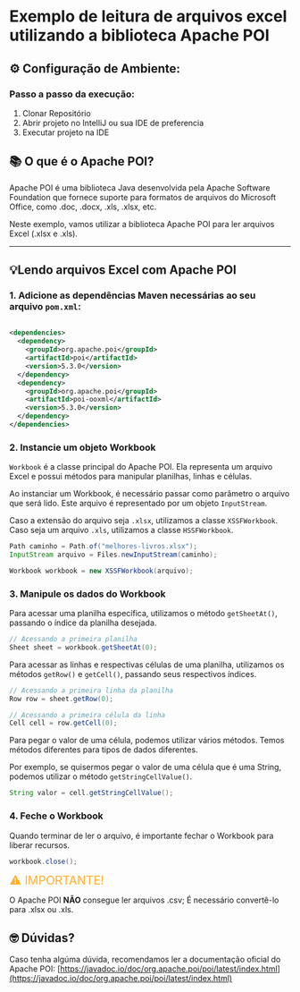 # Exemplo de leitura de arquivos excel utilizando a biblioteca Apache POI

## ⚙️ Configuração de Ambiente:

### Passo a passo da execução:

1. Clonar Repositório
2. Abrir projeto no IntelliJ ou sua IDE de preferencia
3. Executar projeto na IDE

## 📚 O que é o Apache POI?

Apache POI é uma biblioteca Java desenvolvida pela Apache Software Foundation que fornece suporte
para formatos de arquivos do Microsoft Office, como .doc, .docx, .xls, .xlsx, etc.

Neste exemplo, vamos utilizar a biblioteca Apache POI para ler arquivos Excel (.xlsx e .xls).

---

## 💡Lendo arquivos Excel com Apache POI

### 1. Adicione as dependências Maven necessárias ao seu arquivo `pom.xml`:

```xml

<dependencies>
  <dependency>
    <groupId>org.apache.poi</groupId>
    <artifactId>poi</artifactId>
    <version>5.3.0</version>
  </dependency>
  <dependency>
    <groupId>org.apache.poi</groupId>
    <artifactId>poi-ooxml</artifactId>
    <version>5.3.0</version>
  </dependency>
</dependencies>
```

### 2. Instancie um objeto Workbook

`Workbook` é a classe principal do Apache POI. Ela representa um arquivo Excel e possui
métodos para manipular planilhas, linhas e células.

Ao instanciar um Workbook, é necessário passar como parâmetro o arquivo que será lido. Este arquivo
é representado por um objeto `InputStream`.

Caso a extensão do arquivo seja `.xlsx`, utilizamos a classe `XSSFWorkbook`. Caso seja um arquivo
`.xls`, utilizamos a classe `HSSFWorkbook`.

```java
Path caminho = Path.of("melhores-livros.xlsx");
InputStream arquivo = Files.newInputStream(caminho);

Workbook workbook = new XSSFWorkbook(arquivo);
```

### 3. Manipule os dados do Workbook

Para acessar uma planilha específica, utilizamos o método `getSheetAt()`, passando o índice da
planilha desejada.

```java
// Acessando a primeira planilha
Sheet sheet = workbook.getSheetAt(0);
```

Para acessar as linhas e respectivas células de uma planilha, utilizamos os métodos `getRow()` e
`getCell()`, passando seus respectivos índices.

```java
// Acessando a primeira linha da planilha
Row row = sheet.getRow(0);

// Acessando a primeira célula da linha
Cell cell = row.getCell(0);
```

Para pegar o valor de uma célula, podemos utilizar vários métodos. Temos métodos diferentes para
tipos de dados diferentes.

Por exemplo, se quisermos pegar o valor de uma célula que é uma String, podemos utilizar o
método `getStringCellValue()`.

```java
String valor = cell.getStringCellValue();
```

### 4. Feche o Workbook

Quando terminar de ler o arquivo, é importante fechar o Workbook para liberar recursos.

```java
workbook.close();
```

<span style="color:#ffb02e;font-size:1.5em;">⚠️ IMPORTANTE!</span>

O Apache POI **NÃO** consegue ler arquivos .csv; É necessário
convertê-lo para .xlsx ou .xls.

## 🤓 Dúvidas?

Caso tenha algúma dúvida, recomendamos ler a documentação oficial do Apache POI:
[https://javadoc.io/doc/org.apache.poi/poi/latest/index.html](https://javadoc.io/doc/org.apache.poi/poi/latest/index.html)